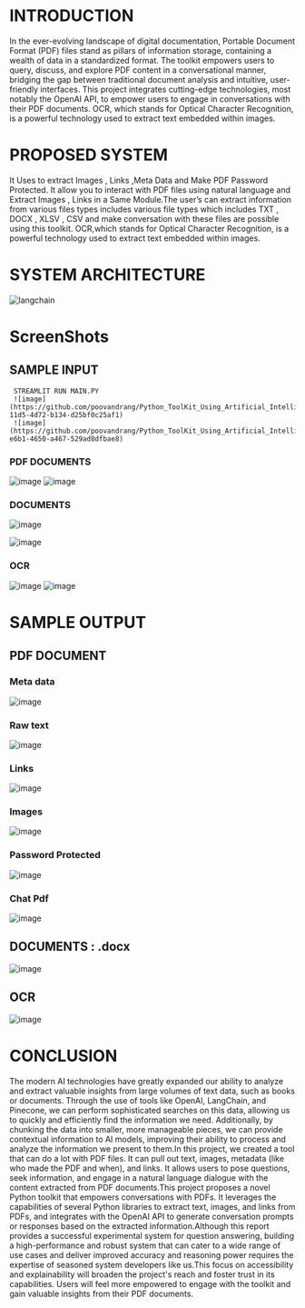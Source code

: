 # INTRODUCTION 
 In the ever-evolving landscape of digital documentation, Portable Document Format (PDF) files stand as pillars of information storage, containing a wealth of data in a standardized format. The toolkit empowers users to query, discuss, and explore PDF content in a conversational manner, bridging the gap between traditional document analysis and intuitive, user-friendly interfaces. This project integrates cutting-edge technologies, most notably the OpenAI API, to empower users to engage in conversations with their PDF documents.
OCR, which stands for Optical Character Recognition, is a powerful technology used to extract text embedded within images.

# PROPOSED SYSTEM
 It Uses to extract Images , Links ,Meta Data and Make PDF Password Protected. It allow you to interact with PDF files using natural language and Extract Images , Links in a Same Module.The user’s can extract information from various files types includes various file types which includes TXT , DOCX , XLSV , CSV and make conversation with these files are possible using this toolkit. OCR,which stands for Optical Character Recognition, is a powerful technology used to extract text embedded within images.

# SYSTEM ARCHITECTURE
![langchain](https://github.com/poovandrang/Python_ToolKit_Using_Artificial_Intelligence/assets/136569530/55e1d583-319c-42b4-a804-9911d76b935e)

# ScreenShots
## SAMPLE INPUT
     STREAMLIT RUN MAIN.PY
     ![image](https://github.com/poovandrang/Python_ToolKit_Using_Artificial_Intelligence/assets/136569530/c4391003-11d5-4d72-b134-d25bf0c25af1)
     ![image](https://github.com/poovandrang/Python_ToolKit_Using_Artificial_Intelligence/assets/136569530/9f87b395-e6b1-4650-a467-529ad8dfbae8)

     

    


### PDF DOCUMENTS
 
![image](https://github.com/poovandrang/Python_ToolKit_Using_Artificial_Intelligence/assets/136569530/9f32a97f-aed1-49a5-8cff-bb19abca5a62)
![image](https://github.com/poovandrang/Python_ToolKit_Using_Artificial_Intelligence/assets/136569530/a7a44ceb-9753-4330-8c8e-8308f61c2e51)



 


### DOCUMENTS

 ![image](https://github.com/poovandrang/Python_ToolKit_Using_Artificial_Intelligence/assets/136569530/93b3d317-6831-4229-bd8c-d51a8e64914d)

 ![image](https://github.com/poovandrang/Python_ToolKit_Using_Artificial_Intelligence/assets/136569530/c1d00834-84fa-4630-b362-6b8ba64f4113)


### OCR
![image](https://github.com/poovandrang/Python_ToolKit_Using_Artificial_Intelligence/assets/136569530/6d03ec61-6da0-4227-af51-ed05583f99ca)
![image](https://github.com/poovandrang/Python_ToolKit_Using_Artificial_Intelligence/assets/136569530/06a571e3-384f-4b9d-a465-1cf291b37849)

# SAMPLE OUTPUT 
## PDF DOCUMENT 
### Meta data
![image](https://github.com/poovandrang/Python_ToolKit_Using_Artificial_Intelligence/assets/136569530/e666dff7-dc98-4469-a753-3521793393fd)
### Raw text
![image](https://github.com/poovandrang/Python_ToolKit_Using_Artificial_Intelligence/assets/136569530/1ab148f8-df3c-441e-afc2-a7cf64ad4b93)
### Links
![image](https://github.com/poovandrang/Python_ToolKit_Using_Artificial_Intelligence/assets/136569530/e4b09769-c73c-4af7-8b34-eafe81943264)
### Images
 ![image](https://github.com/poovandrang/Python_ToolKit_Using_Artificial_Intelligence/assets/136569530/c67af3f5-d5b9-42b6-8ee9-869d9ee73422)
### Password Protected
![image](https://github.com/poovandrang/Python_ToolKit_Using_Artificial_Intelligence/assets/136569530/9dad0d3e-f2ff-4bea-8779-5b922b1f4f55)

### Chat Pdf
![image](https://github.com/poovandrang/Python_ToolKit_Using_Artificial_Intelligence/assets/136569530/a0c3558d-751b-4b3a-9898-3c9622e6b801)


## DOCUMENTS : .docx
![image](https://github.com/poovandrang/Python_ToolKit_Using_Artificial_Intelligence/assets/136569530/212b2170-966e-4a5e-8f17-4afe01803477)

## OCR 
![image](https://github.com/poovandrang/Python_ToolKit_Using_Artificial_Intelligence/assets/136569530/6ade9db9-0229-4850-8bf1-fd6fdd294150)

# CONCLUSION
 The modern AI technologies have greatly expanded our ability to analyze and extract valuable insights from large volumes of text data, such as books or documents. Through the use of tools like OpenAI, LangChain, and Pinecone, we can perform sophisticated searches on this data, allowing us to quickly and efficiently find the information we need. Additionally, by chunking the data into smaller, more manageable pieces, we can provide contextual information to AI models, improving their ability to process and analyze the information we present to them.In this project, we created a tool that can do a lot with PDF files. It can pull out text, images, metadata (like who made the PDF and when), and links. It allows users to pose questions, seek information, and engage in a natural language dialogue with the content extracted from PDF documents.This project proposes a novel Python toolkit that empowers conversations with PDFs. It leverages the capabilities of several Python libraries to extract text, images, and links from PDFs, and integrates with the OpenAI API to generate conversation prompts or responses based on the extracted information.Although this report provides a successful experimental system for question answering, building a high-performance and robust system that can cater to a wide range of use cases and deliver improved accuracy and reasoning power requires the expertise of seasoned system developers like us.This focus on accessibility and explainability will broaden the project's reach and foster trust in its capabilities. Users will feel more empowered to engage with the toolkit and gain valuable insights from their PDF documents.


 





